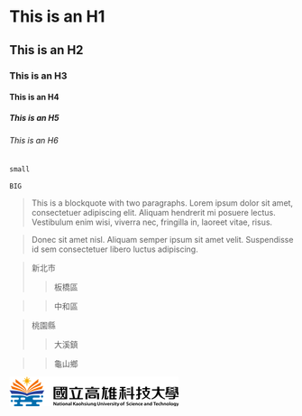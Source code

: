 # This is an H1
## This is an H2
### This is an H3
#### This is an H4
##### This is an H5
###### This is an H6

`small`

```
BIG
```

> This is a blockquote with two paragraphs. Lorem ipsum dolor sit amet,
> consectetuer adipiscing elit. Aliquam hendrerit mi posuere lectus.
> Vestibulum enim wisi, viverra nec, fringilla in, laoreet vitae, risus.

> Donec sit amet nisl. Aliquam semper ipsum sit amet velit. Suspendisse
> id sem consectetuer libero luctus adipiscing.

> 新北市
>>板橋區

>>中和區

> 桃園縣
>>大溪鎮

>>龜山鄉

![NKUST](NKUST.png "高科大")
